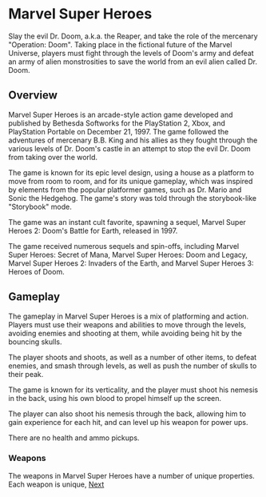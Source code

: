 # Marvel Super Heroes

Slay the evil Dr. Doom, a.k.a. the Reaper, and take the role of the mercenary "Operation: Doom". Taking place in the fictional future of the Marvel Universe, players must fight through the levels of Doom's army and defeat an army of alien monstrosities to save the world from an evil alien called Dr. Doom.

## Overview

Marvel Super Heroes is an arcade-style action game developed and published by Bethesda Softworks for the PlayStation 2, Xbox, and PlayStation Portable on December 21, 1997. The game followed the adventures of mercenary B.B. King and his allies as they fought through the various levels of Dr. Doom's castle in an attempt to stop the evil Dr. Doom from taking over the world.

The game is known for its epic level design, using a house as a platform to move from room to room, and for its unique gameplay, which was inspired by elements from the popular platformer games, such as Dr. Mario and Sonic the Hedgehog. The game's story was told through the storybook-like "Storybook" mode.

The game was an instant cult favorite, spawning a sequel, Marvel Super Heroes 2: Doom's Battle for Earth, released in 1997.

The game received numerous sequels and spin-offs, including Marvel Super Heroes: Secret of Mana, Marvel Super Heroes: Doom and Legacy, Marvel Super Heroes 2: Invaders of the Earth, and Marvel Super Heroes 3: Heroes of Doom.

## Gameplay

The gameplay in Marvel Super Heroes is a mix of platforming and action. Players must use their weapons and abilities to move through the levels, avoiding enemies and shooting at them, while avoiding being hit by the bouncing skulls.

The player shoots and shoots, as well as a number of other items, to defeat enemies, and smash through levels, as well as push the number of skulls to their peak.

The game is known for its verticality, and the player must shoot his nemesis in the back, using his own blood to propel himself up the screen.

The player can also shoot his nemesis through the back, allowing him to gain experience for each hit, and can level up his weapon for power ups.

There are no health and ammo pickups.

### Weapons

The weapons in Marvel Super Heroes have a number of unique properties. Each weapon is unique,
[Next](97.md)